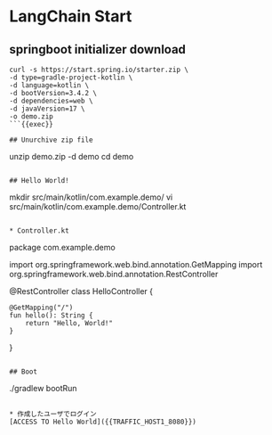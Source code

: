 # LangChain Start

## 
## springboot initializer download
```
curl -s https://start.spring.io/starter.zip \
-d type=gradle-project-kotlin \
-d language=kotlin \
-d bootVersion=3.4.2 \
-d dependencies=web \
-d javaVersion=17 \
-o demo.zip
```{{exec}}

## Unurchive zip file
```
unzip demo.zip -d demo
cd demo
```{{exec}}

## Hello World!
```
mkdir src/main/kotlin/com.example.demo/
vi src/main/kotlin/com.example.demo/Controller.kt
```{{exec}}

* Controller.kt
```
package com.example.demo

import org.springframework.web.bind.annotation.GetMapping
import org.springframework.web.bind.annotation.RestController

@RestController
class HelloController {

    @GetMapping("/")
    fun hello(): String {
        return "Hello, World!"
    }
}
```{{copy}}

## Boot
```
./gradlew bootRun
```

* 作成したユーザでログイン
[ACCESS TO Hello World]({{TRAFFIC_HOST1_8080}})
